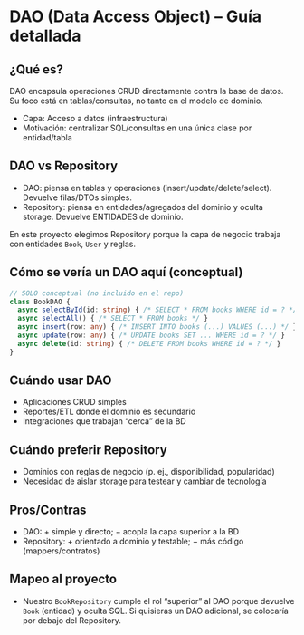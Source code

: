 # DAO (Data Access Object) – Guía detallada

## ¿Qué es?
DAO encapsula operaciones CRUD directamente contra la base de datos. Su foco está en tablas/consultas, no tanto en el modelo de dominio.

- Capa: Acceso a datos (infraestructura)
- Motivación: centralizar SQL/consultas en una única clase por entidad/tabla

## DAO vs Repository
- DAO: piensa en tablas y operaciones (insert/update/delete/select). Devuelve filas/DTOs simples.
- Repository: piensa en entidades/agregados del dominio y oculta storage. Devuelve ENTIDADES de dominio.

En este proyecto elegimos Repository porque la capa de negocio trabaja con entidades `Book`, `User` y reglas.

## Cómo se vería un DAO aquí (conceptual)
```ts
// SOLO conceptual (no incluido en el repo)
class BookDAO {
  async selectById(id: string) { /* SELECT * FROM books WHERE id = ? */ }
  async selectAll() { /* SELECT * FROM books */ }
  async insert(row: any) { /* INSERT INTO books (...) VALUES (...) */ }
  async update(row: any) { /* UPDATE books SET ... WHERE id = ? */ }
  async delete(id: string) { /* DELETE FROM books WHERE id = ? */ }
}
```

## Cuándo usar DAO
- Aplicaciones CRUD simples
- Reportes/ETL donde el dominio es secundario
- Integraciones que trabajan “cerca” de la BD

## Cuándo preferir Repository
- Dominios con reglas de negocio (p. ej., disponibilidad, popularidad)
- Necesidad de aislar storage para testear y cambiar de tecnología

## Pros/Contras
- DAO: + simple y directo; − acopla la capa superior a la BD
- Repository: + orientado a dominio y testable; − más código (mappers/contratos)

## Mapeo al proyecto
- Nuestro `BookRepository` cumple el rol “superior” al DAO porque devuelve `Book` (entidad) y oculta SQL. Si quisieras un DAO adicional, se colocaría por debajo del Repository.
